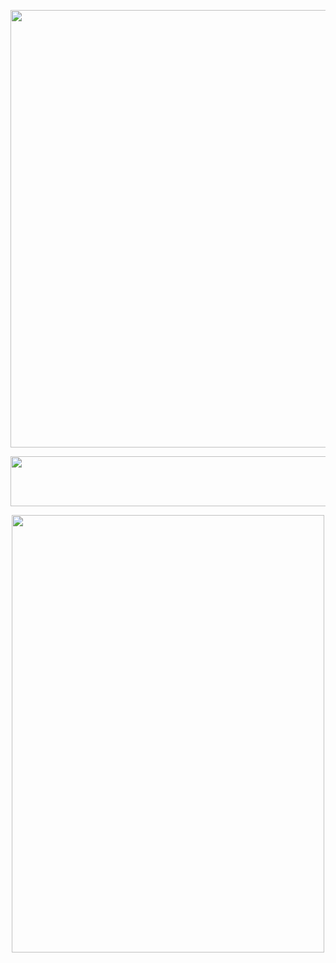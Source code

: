 
<p align="center"> <img width="1000" height="700" src="https://github.com/user-attachments/assets/1aa877c5-4c0b-4a0d-a62c-40d1477fc879" </p>
<p align="center"> <img width="1000" height="80" src="https://github.com/user-attachments/assets/eeee64a8-d0f3-47aa-a840-307332e2f65d" </p>
<p align="center"> <img width="500" height="700" src="https://github.com/user-attachments/assets/76bc5217-8f42-439f-827a-1c7ff91cf962" </p>


